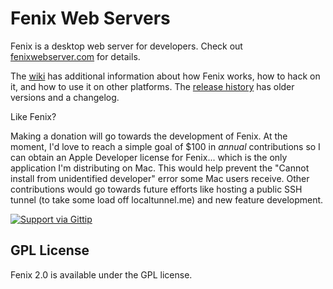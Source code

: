 # Fenix Web Servers

Fenix is a desktop web server for developers. Check out [fenixwebserver.com](http://fenixwebserver.com) for details.

The [wiki](https://github.com/coreybutler/fenix/wiki) has additional information about how Fenix works, how to hack on it,
and how to use it on other platforms.  The [release history](https://github.com/coreybutler/fenix/releases) has older versions and a changelog.

Like Fenix?

Making a donation will go towards the development of Fenix. At the moment, I'd love to reach a simple goal of $100 in  _annual_ contributions so I can obtain an Apple Developer license for Fenix... which is the only application I'm distributing on Mac. This would help prevent the "Cannot install from unidentified developer" error some Mac users receive. Other contributions would go towards future efforts like hosting a public SSH tunnel (to take some load off localtunnel.me) and new feature development.

[![Support via Gittip](https://rawgithub.com/twolfson/gittip-badge/0.2.0/dist/gittip.png)](https://www.gittip.com/coreybutler/)

## GPL License

Fenix 2.0 is available under the GPL license.
